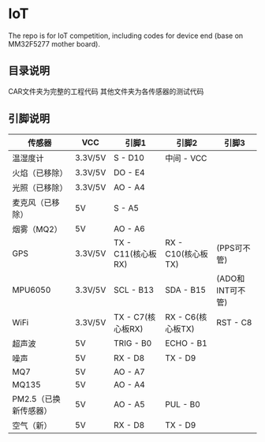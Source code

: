 # IoT
The repo is for IoT competition, including codes for device end (base on MM32F5277 mother board).

## 目录说明
CAR文件夹为完整的工程代码
其他文件夹为各传感器的测试代码

## 引脚说明
 | 传感器           | VCC     | 引脚1              | 引脚2              | 引脚3            |
 | ---------------- | ------- | ------------------ | ------------------ | ---------------- |
 | 温湿度计         | 3.3V/5V | S - D10            | 中间 - VCC         |
 | 火焰（已移除）   | 3.3V/5V | DO - E4            |                    |
 | 光照（已移除）   | 3.3V/5V | AO - A4            |                    |
 | 麦克风（已移除） | 5V      | S - A5             |                    |
 | 烟雾（MQ2）      | 5V      | AO - A6            |
 | GPS              | 3.3V/5V | TX - C11(核心板RX) | RX - C10(核心板TX) | (PPS可不管)      |
 | MPU6050          | 3.3V/5V | SCL - B13          | SDA - B15          | (ADO和INT可不管) |
 | WiFi             | 3.3V/5V | TX - C7(核心板RX)  | RX - C6(核心板TX)  | RST - C8         |
 | 超声波           | 5V      | TRIG - B0          | ECHO - B1          |
 | 噪声             | 5V      | RX - D8            | TX - D9            |
 | MQ7              | 5V      | AO - A7            |
 | MQ135            | 5V      | AO - A4            |
 | PM2.5（已换新传感器）| 5V      | AO - A5            | PUL - B0           |
 | 空气（新）          |5V       | RX - D8            |TX - D9|